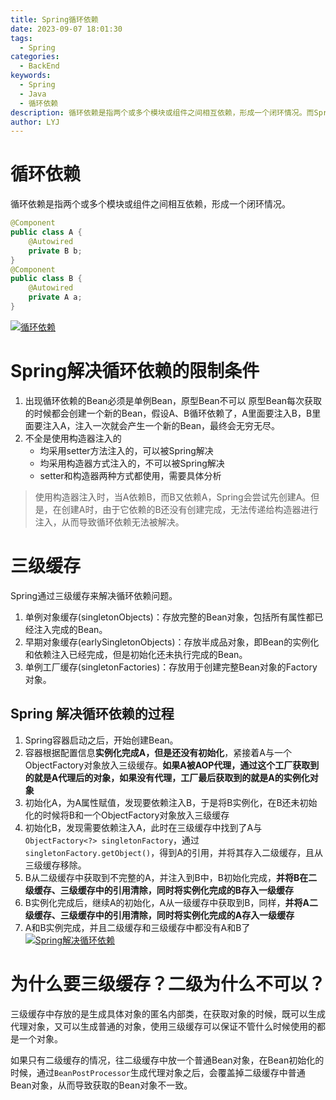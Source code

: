 ```yaml
---
title: Spring循环依赖
date: 2023-09-07 18:01:30
tags:
  - Spring
categories:
  - BackEnd
keywords:
  - Spring
  - Java
  - 循环依赖
description: 循环依赖是指两个或多个模块或组件之间相互依赖，形成一个闭环情况。而Spring通过三级缓存解决循环依赖。
author: LYJ
---
```

# 循环依赖
循环依赖是指两个或多个模块或组件之间相互依赖，形成一个闭环情况。
```java
@Component
public class A { 
	@Autowired 
	private B b;
}
@Component
public class B { 
	@Autowired 
	private A a;
}
```
[![循环依赖](https://z1.ax1x.com/2023/09/16/pPfYDFs.png)](https://imgse.com/i/pPfYDFs)
# Spring解决循环依赖的限制条件
1. 出现循环依赖的Bean必须是单例Bean，原型Bean不可以
	原型Bean每次获取的时候都会创建一个新的Bean，假设A、B循环依赖了，A里面要注入B，B里面要注入A，注入一次就会产生一个新的Bean，最终会无穷无尽。
2. 不全是使用构造器注入的
	* 均采用setter方法注入的，可以被Spring解决
	* 均采用构造器方式注入的，不可以被Spring解决
	* setter和构造器两种方式都使用，需要具体分析
	
>使用构造器注入时，当A依赖B，而B又依赖A，Spring会尝试先创建A。但是，在创建A时，由于它依赖的B还没有创建完成，无法传递给构造器进行注入，从而导致循环依赖无法被解决。
# 三级缓存
Spring通过三级缓存来解决循环依赖问题。
1. 单例对象缓存(singletonObjects)：存放完整的Bean对象，包括所有属性都已经注入完成的Bean。
2. 早期对象缓存(earlySingletonObjects)：存放半成品对象，即Bean的实例化和依赖注入已经完成，但是初始化还未执行完成的Bean。
3. 单例工厂缓存(singletonFactories)：存放用于创建完整Bean对象的Factory对象。
## Spring 解决循环依赖的过程
1. Spring容器启动之后，开始创建Bean。
2. 容器根据配置信息**实例化完成A，但是还没有初始化**，紧接着A与一个ObjectFactory对象放入三级缓存。**如果A被AOP代理，通过这个工厂获取到的就是A代理后的对象，如果没有代理，工厂最后获取到的就是A的实例化对象**
3. 初始化A，为A属性赋值，发现要依赖注入B，于是将B实例化，在B还未初始化的时候将B和一个ObjectFactory对象放入三级缓存
4. 初始化B，发现需要依赖注入A，此时在三级缓存中找到了A与`ObjectFactory<?> singletonFactory`，通过`singletonFactory.getObject()`，得到A的引用，并将其存入二级缓存，且从三级缓存移除。
5. B从二级缓存中获取到不完整的A，并注入到B中，B初始化完成，**并将B在二级缓存、三级缓存中的引用清除，同时将实例化完成的B存入一级缓存**
6. B实例化完成后，继续A的初始化，A从一级缓存中获取到B，同样，**并将A二级缓存、三级缓存中的引用清除，同时将实例化完成的A存入一级缓存**
7. A和B实例完成，并且二级缓存和三级缓存中都没有A和B了
[![Spring解决循环依赖](https://z1.ax1x.com/2023/09/16/pPfYrYn.png)](https://imgse.com/i/pPfYrYn)
# 为什么要三级缓存？二级为什么不可以？
三级缓存中存放的是生成具体对象的匿名内部类，在获取对象的时候，既可以生成代理对象，又可以生成普通的对象，使用三级缓存可以保证不管什么时候使用的都是一个对象。

如果只有二级缓存的情况，往二级缓存中放一个普通Bean对象，在Bean初始化的时候，通过`BeanPostProcessor`生成代理对象之后，会覆盖掉二级缓存中普通Bean对象，从而导致获取的Bean对象不一致。

